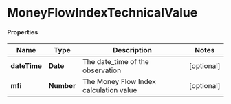 # MoneyFlowIndexTechnicalValue

#### Properties
Name | Type | Description | Notes
------------ | ------------- | ------------- | -------------
**dateTime** | **Date** | The date_time of the observation | [optional] 
**mfi** | **Number** | The Money Flow Index calculation value | [optional] 




